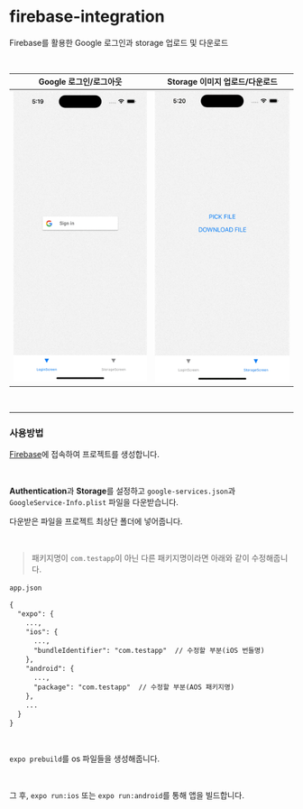 # firebase-integration
Firebase를 활용한 Google 로그인과 storage 업로드 및 다운로드

<br>

|Google 로그인/로그아웃|Storage 이미지 업로드/다운로드|
|:----------------:|:----------------:|
|![auth](https://github.com/yeontan0826/firebase-integration/blob/master/assets/screenshots/login_logout.gif)|![auth](https://github.com/yeontan0826/firebase-integration/blob/master/assets/screenshots/upload_download_image.gif)|

<br>

<hr>

### 사용방법

[Firebase](https://firebase.google.com/?hl=ko)에 접속하여 프로젝트를 생성합니다.

<br>

**Authentication**과 **Storage**를 설정하고 `google-services.json`과 `GoogleService-Info.plist` 파일을 다운받습니다.

다운받은 파일을 프로젝트 최상단 폴더에 넣어줍니다.

<br>

> 패키지명이 `com.testapp`이 아닌 다른 패키지명이라면 아래와 같이 수정해줍니다.

`app.json`
```
{
  "expo": {
    ...,
    "ios": {
      ...,
      "bundleIdentifier": "com.testapp"  // 수정할 부분(iOS 번들명)
    },
    "android": {
      ...,
      "package": "com.testapp"  // 수정할 부분(AOS 패키지명)
    },
    ...
  }
}
```

<br>

`expo prebuild`를 os 파일들을 생성해줍니다.

<br>

그 후, `expo run:ios` 또는 `expo run:android`를 통해 앱을 빌드합니다.
